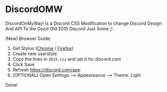 # DiscordOMW
DiscordOnMyWay! Is a Discord CSS Modification to change Discord Design And API To the Good Old 2015 Discord
Just Some ;)

(New) Browser Guide:

1. Get Stylus ([Chrome](https://chrome.google.com/webstore/detail/stylus/clngdbkpkpeebahjckkjfobafhncgmne) / [Firefox](https://addons.mozilla.org/en-US/firefox/addon/styl-us/))
2. Create new userstyle
3.  Copy the lines in `2015.css` and set it for discord.com
4. Click Save
5. Refresh https://discord.com/app
6. (OPTIONAL) Open Settings --> Appeareance --> Theme: Light

Done!
